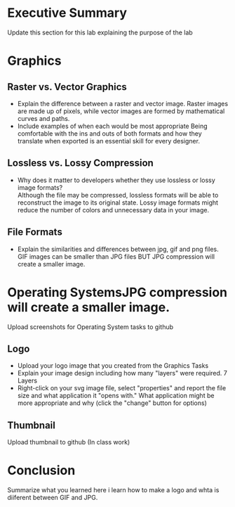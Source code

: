 # Executive Summary
Update this section for this lab explaining the purpose of the lab

# Graphics
## Raster vs. Vector Graphics
* Explain the difference between a raster and vector image.  Raster images are made up of pixels, while vector images are formed by mathematical curves and paths.
* Include examples of when each would be most appropriate 
Being comfortable with the ins and outs of both formats and how they translate when exported is an essential skill for every designer.
## Lossless vs. Lossy Compression
* Why does it matter to developers whether they use lossless or lossy image formats?  
Although the file may be compressed, lossless formats will be able to reconstruct the image to its original state. Lossy image formats might reduce the number of colors and unnecessary data in your image.
## File Formats
* Explain the similarities and differences between jpg, gif and png files. 
GIF images can be smaller than JPG files BUT JPG compression will create a smaller image.
# Operating SystemsJPG compression will create a smaller image.
Upload screenshots for Operating System tasks to github

## Logo
* Upload your logo image that you created from the Graphics Tasks
* Explain your image design including how many "layers" were required. 7 Layers
* Right-click on your svg image file, select "properties" and report the file size and what application it "opens with." What application might be more appropriate and why (click the "change" button for options)

## Thumbnail
Upload thumbnail to github (In class work)
 
# Conclusion
Summarize what you learned here
i learn how to make a logo and whta is diiferent between GIF and JPG. 
